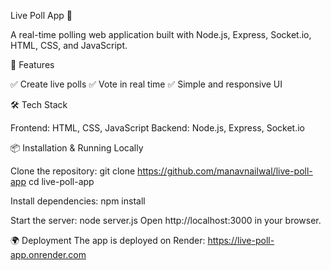 Live Poll App 🎉

A real-time polling web application built with Node.js, Express, Socket.io, HTML, CSS, and JavaScript.

🚀 Features

✅ Create live polls
✅ Vote in real time
✅ Simple and responsive UI

🛠️ Tech Stack

Frontend: HTML, CSS, JavaScript
Backend: Node.js, Express, Socket.io

📦 Installation & Running Locally

Clone the repository:
git clone https://github.com/manavnailwal/live-poll-app
cd live-poll-app

Install dependencies:
npm install

Start the server:
node server.js
Open http://localhost:3000 in your browser.

🌍 Deployment
The app is deployed on Render: https://live-poll-app.onrender.com
